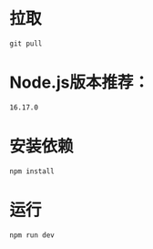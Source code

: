 # 拉取
```git
git pull 
```

# Node.js版本推荐：
```16.17.0```

# 安装依赖
```npm
npm install
```

# 运行

```npm
npm run dev
```